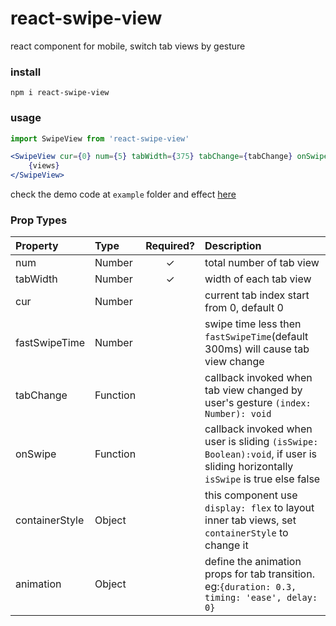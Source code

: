 # react-swipe-view
react component for mobile, switch tab views by gesture

### install
```shell
npm i react-swipe-view
```

### usage
```jsx
import SwipeView from 'react-swipe-view'

<SwipeView cur={0} num={5} tabWidth={375} tabChange={tabChange} onSwipe={onSwipe} animation={{duration:0.3, timing: 'ease', delay: 0}}>
    {views}
</SwipeView>
```
check the demo code at `example` folder and effect [here](https://legeneek.github.io/react-swipe-view/index.html)

### Prop Types
| Property | Type | Required? | Description |
|:---|:---|:---:|:---|
| num | Number | ✓ | total number of tab view |
| tabWidth | Number | ✓ | width of each tab view |
| cur | Number |   | current tab index start from 0, default 0 |
| fastSwipeTime | Number |  | swipe time less then `fastSwipeTime`(default 300ms) will cause tab view change |
| tabChange | Function |  | callback invoked when tab view changed by user's gesture `(index: Number): void` |
| onSwipe | Function |  | callback invoked when user is sliding `(isSwipe: Boolean):void`, if user is sliding horizontally `isSwipe` is true else false |
| containerStyle | Object |  | this component use `display: flex` to layout inner tab views, set `containerStyle` to change it |
| animation | Object |  | define the animation props for tab transition. eg:`{duration: 0.3, timing: 'ease', delay: 0}`